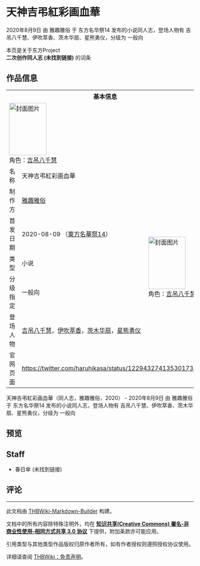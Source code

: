 # 天神吉弔紅彩画血華

<!-- source html: G:\repos\THBWiki-Markdown-Builder\THBWikiMarkdown\Temp\main\c\c3\ns0%3A%E5%A4%A9%E7%A5%9E%E5%90%89%E5%BC%94%E7%B4%85%E5%BD%A9%E7%94%BB%E8%A1%80%E8%8F%AF.html -->

2020年8月9日 由 雅趣雅俗 于 东方名华祭14 发布的小说同人志，登场人物有 吉吊八千慧、伊吹萃香、茨木华扇、星熊勇仪，分级为 一般向

本页是关于东方Project  
 **二次创作同人志 (未找到链接)** 的词条
## 作品信息

<table><tbody><tr><th colspan="3">基本信息</th></tr><tr><td class="cover-artwork-mobile" colspan="2"><a href="./文件-天神吉弔紅彩画血華封面.jpg.md" class="image" title="封面图片"><img alt="封面图片" src="https://upload.thwiki.cc/thumb/7/72/%E5%A4%A9%E7%A5%9E%E5%90%89%E5%BC%94%E7%B4%85%E5%BD%A9%E7%94%BB%E8%A1%80%E8%8F%AF%E5%B0%81%E9%9D%A2.jpg/100px-%E5%A4%A9%E7%A5%9E%E5%90%89%E5%BC%94%E7%B4%85%E5%BD%A9%E7%94%BB%E8%A1%80%E8%8F%AF%E5%B0%81%E9%9D%A2.jpg" decoding="async" loading="lazy" width="100" height="140" srcset="https://upload.thwiki.cc/thumb/7/72/%E5%A4%A9%E7%A5%9E%E5%90%89%E5%BC%94%E7%B4%85%E5%BD%A9%E7%94%BB%E8%A1%80%E8%8F%AF%E5%B0%81%E9%9D%A2.jpg/150px-%E5%A4%A9%E7%A5%9E%E5%90%89%E5%BC%94%E7%B4%85%E5%BD%A9%E7%94%BB%E8%A1%80%E8%8F%AF%E5%B0%81%E9%9D%A2.jpg 1.5x, https://upload.thwiki.cc/thumb/7/72/%E5%A4%A9%E7%A5%9E%E5%90%89%E5%BC%94%E7%B4%85%E5%BD%A9%E7%94%BB%E8%A1%80%E8%8F%AF%E5%B0%81%E9%9D%A2.jpg/200px-%E5%A4%A9%E7%A5%9E%E5%90%89%E5%BC%94%E7%B4%85%E5%BD%A9%E7%94%BB%E8%A1%80%E8%8F%AF%E5%B0%81%E9%9D%A2.jpg 2x" data-file-width="1488" data-file-height="2081"></a><div class="cover-char">角色：<a href="./吉吊八千慧.md" title="吉吊八千慧">吉吊八千慧</a></div></td>
</tr><tr><td class="label">名称</td><td colspan="2"> 天神吉弔紅彩画血華 </td></tr><tr><td class="label">制作方</td><td><a href="./雅趣雅俗.md" title="雅趣雅俗">雅趣雅俗</a></td><td class="cover-artwork" rowspan="5" style="min-width:140px;"><a href="./文件-天神吉弔紅彩画血華封面.jpg.md" class="image" title="封面图片"><img alt="封面图片" src="https://upload.thwiki.cc/thumb/7/72/%E5%A4%A9%E7%A5%9E%E5%90%89%E5%BC%94%E7%B4%85%E5%BD%A9%E7%94%BB%E8%A1%80%E8%8F%AF%E5%B0%81%E9%9D%A2.jpg/100px-%E5%A4%A9%E7%A5%9E%E5%90%89%E5%BC%94%E7%B4%85%E5%BD%A9%E7%94%BB%E8%A1%80%E8%8F%AF%E5%B0%81%E9%9D%A2.jpg" decoding="async" loading="lazy" width="100" height="140" srcset="https://upload.thwiki.cc/thumb/7/72/%E5%A4%A9%E7%A5%9E%E5%90%89%E5%BC%94%E7%B4%85%E5%BD%A9%E7%94%BB%E8%A1%80%E8%8F%AF%E5%B0%81%E9%9D%A2.jpg/150px-%E5%A4%A9%E7%A5%9E%E5%90%89%E5%BC%94%E7%B4%85%E5%BD%A9%E7%94%BB%E8%A1%80%E8%8F%AF%E5%B0%81%E9%9D%A2.jpg 1.5x, https://upload.thwiki.cc/thumb/7/72/%E5%A4%A9%E7%A5%9E%E5%90%89%E5%BC%94%E7%B4%85%E5%BD%A9%E7%94%BB%E8%A1%80%E8%8F%AF%E5%B0%81%E9%9D%A2.jpg/200px-%E5%A4%A9%E7%A5%9E%E5%90%89%E5%BC%94%E7%B4%85%E5%BD%A9%E7%94%BB%E8%A1%80%E8%8F%AF%E5%B0%81%E9%9D%A2.jpg 2x" data-file-width="1488" data-file-height="2081"></a><div class="cover-char">角色：<a href="./吉吊八千慧.md" title="吉吊八千慧">吉吊八千慧</a></div></td>
</tr><tr><td class="label">首发日期</td><td>2020-08-09&#160;（<a href="/展会作品列表?e=%E4%B8%9C%E6%96%B9%E5%90%8D%E5%8D%8E%E7%A5%AD%2314">東方名華祭14</a>）</td></tr><tr><td class="label">类型</td><td>小说</td></tr><tr><td class="label">分级指定</td><td>一般向</td></tr><tr><td class="label">登场人物</td><td><a href="./吉吊八千慧.md" title="吉吊八千慧">吉吊八千慧</a>，<a href="./伊吹萃香.md" title="伊吹萃香">伊吹萃香</a>，<a href="./茨木华扇.md" title="茨木华扇">茨木华扇</a>，<a href="./星熊勇仪.md" title="星熊勇仪">星熊勇仪</a></td></tr>
<tr><td class="label">官网页面</td><td colspan="2"><a rel="nofollow" class="external free" href="https://twitter.com/haruhikasa/status/1229432741353017344">https://twitter.com/haruhikasa/status/1229432741353017344</a></td></tr></tbody></table>

天神吉弔紅彩画血華（同人志，雅趣雅俗，2020） - 2020年8月9日 由 雅趣雅俗 于 东方名华祭14 发布的小说同人志，登场人物有 吉吊八千慧、伊吹萃香、茨木华扇、星熊勇仪，分级为 一般向
## 预览
## Staff
- 春日傘 (未找到链接)

## 评论




---

此文档由 [THBWiki-Markdown-Builder](https://github.com/Delsin-Yu/THBWiki-Markdown-Builder) 构建。

文档中的所有内容除特殊注明外，均在 [**知识共享(Creative Commons) 署名-非商业性使用-相同方式共享 3.0 协议**](https://creativecommons.org/licenses/by-sa/3.0/deed.zh-hans) 下提供，附加条款亦可能应用。

引用类型与其他类型作品版权归原作者所有，如有作者授权则遵照授权协议使用。

详细请查阅 [THBWiki：免责声明](https://thbwiki.cc/THBWiki:%E5%85%8D%E8%B4%A3%E5%A3%B0%E6%98%8E)。

